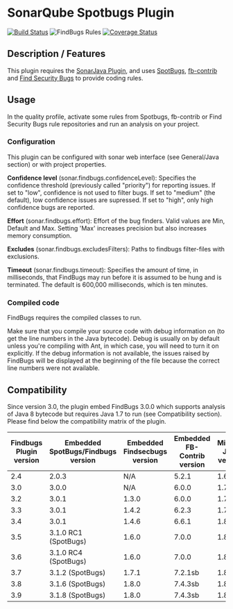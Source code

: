 # SonarQube Spotbugs Plugin
[![Build Status](https://travis-ci.org/spotbugs/sonar-findbugs.svg?branch=master)](https://travis-ci.org/spotbugs/sonar-findbugs)
![FindBugs Rules](https://img.shields.io/badge/SpotBugs_rules-871-brightgreen.svg?maxAge=2592000)
[![Coverage Status](https://sonarcloud.io/api/project_badges/measure?project=com.github.spotbugs%3Asonar-findbugs-plugin&metric=coverage)](https://sonarcloud.io/component_measures?id=com.github.spotbugs:sonar-findbugs-plugin&metric=coverage)

## Description / Features

This plugin requires the [SonarJava Plugin](https://docs.sonarqube.org/display/PLUG/SonarJava), and uses [SpotBugs](https://spotbugs.github.io), [fb-contrib](http://fb-contrib.sourceforge.net/) and [Find Security Bugs](http://h3xstream.github.io/find-sec-bugs/) to provide coding rules.


## Usage

In the quality profile, activate some rules from Spotbugs, fb-contrib or Find Security Bugs rule repositories and run an analysis on your project.

### Configuration
This plugin can be configured with sonar web interface (see General/Java section) or with project properties.

**Confidence level** (sonar.findbugs.confidenceLevel): Specifies the confidence threshold (previously called "priority") for reporting issues. If set to "low", confidence is not used to filter bugs. If set to "medium" (the default), low confidence issues are supressed. If set to "high", only high confidence bugs are reported.

**Effort** (sonar.findbugs.effort): Effort of the bug finders. Valid values are Min, Default and Max. Setting 'Max' increases precision but also increases memory consumption.

**Excludes** (sonar.findbugs.excludesFilters): Paths to findbugs filter-files with exclusions.

**Timeout** (sonar.findbugs.timeout): Specifies the amount of time, in milliseconds, that FindBugs may run before it is assumed to be hung and is terminated. The default is 600,000 milliseconds, which is ten minutes.


### Compiled code

FindBugs requires the compiled classes to run.

Make sure that you compile your source code with debug information on (to get the line numbers in the Java bytecode). Debug is usually on by default unless you're compiling with Ant, in which case, you will need to turn it on explicitly. If the debug information is not available, the issues raised by FindBugs will be displayed at the beginning of the file because the correct line numbers were not available.


## Compatibility

Since version 3.0, the plugin embed FindBugs 3.0.0 which supports analysis of Java 8 bytecode but requires Java 1.7 to run (see Compatibility section). Please find below the compatibility matrix of the plugin.

Findbugs Plugin version|Embedded SpotBugs/Findbugs version|Embedded Findsecbugs version|Embedded FB-Contrib version|Minimal Java version|Minimum SonarQube version|Minimum sonar-java version|
-----------------------|----------------------------------|----------------------------|---------------------------|--------------------|-----------------|------------------
2.4                    | 2.0.3                            | N/A                        | 5.2.1                     | 1.6|4.2|2.4
3.0                    | 3.0.0                            | N/A                        | 6.0.0                     | 1.7|4.2|2.4
3.2                    | 3.0.1                            | 1.3.0                      | 6.0.0                     | 1.7|4.5.2|2.7
3.3                    | 3.0.1                            | 1.4.2                      | 6.2.3                     | 1.7|4.5.2|2.7
3.4                    | 3.0.1                            | 1.4.6                      | 6.6.1                     | 1.8|5.6|3.13.1
3.5                    | 3.1.0 RC1 (SpotBugs)             | 1.6.0                      | 7.0.0                     | 1.8|5.6.6|4.0
3.6                    | 3.1.0 RC4 (SpotBugs)             | 1.6.0                      | 7.0.0                     | 1.8|5.6.7|4.15.0.12310
3.7                    | 3.1.2 (SpotBugs)                 | 1.7.1                      | 7.2.1sb                   | 1.8|6.7.1|5.1.0.13090
3.8                    | 3.1.6 (SpotBugs)                 | 1.8.0                      | 7.4.3sb                   | 1.8|6.7.1|5.1.0.13090
3.9                    | 3.1.8 (SpotBugs)                 | 1.8.0                      | 7.4.3sb                   | 1.8|6.7.1|5.2.0.13398
